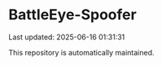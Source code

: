 # BattleEye-Spoofer

Last updated: 2025-06-16 01:31:31

This repository is automatically maintained.

